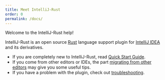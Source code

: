 ```yaml
---
title: Meet IntelliJ-Rust
order: 0
permalink: /docs/
---
```


Welcome to the IntelliJ-Rust help!

IntelliJ-Rust is an open source [Rust](https://www.rust-lang.org/) language support plugin
for [IntelliJ IDEA](https://www.jetbrains.com/idea/) and its derivatives.

 - If you are completely new to IntelliJ-Rust, read [Quick Start Guide](/docs/quick-start.html).
 - If you come from other editors or IDEs, the part [migrating from other editors](/docs/editors.html)
    may give you some useful tips.
 - If you have a problem with the plugin, check out [troubleshooting](/docs/troubleshooting.html).

